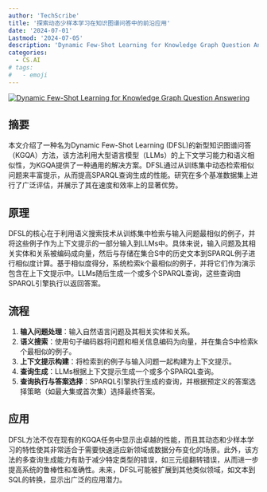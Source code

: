 ```yaml
---
author: 'TechScribe'
title: '探索动态少样本学习在知识图谱问答中的前沿应用'
date: '2024-07-01'
Lastmod: '2024-07-05'
description: 'Dynamic Few-Shot Learning for Knowledge Graph Question Answering'
categories:
  - CS.AI
# tags:
#   - emoji
---
```


[![Dynamic Few-Shot Learning for Knowledge Graph Question Answering](https://arxiv-research-1301205113.cos.ap-guangzhou.myqcloud.com/images/2407.01409v1.pdf_0.jpg)](https://arxiv.org/abs/2407.01409v1)

## 摘要

本文介绍了一种名为Dynamic Few-Shot Learning (DFSL)的新型知识图谱问答（KGQA）方法，该方法利用大型语言模型（LLMs）的上下文学习能力和语义相似性，为KGQA提供了一种通用的解决方案。DFSL通过从训练集中动态检索相似问题来丰富提示，从而提高SPARQL查询生成的性能。研究在多个基准数据集上进行了广泛评估，并展示了其在速度和效率上的显著优势。<!--more-->

## 原理

DFSL的核心在于利用语义搜索技术从训练集中检索与输入问题最相似的例子，并将这些例子作为上下文提示的一部分输入到LLMs中。具体来说，输入问题及其相关实体和关系被编码成向量，然后与存储在集合S中的历史文本到SPARQL例子进行相似度计算。基于相似度得分，系统检索k个最相似的例子，并将它们作为演示包含在上下文提示中。LLMs随后生成一个或多个SPARQL查询，这些查询由SPARQL引擎执行以返回答案。

## 流程

1. **输入问题处理**：输入自然语言问题及其相关实体和关系。
2. **语义搜索**：使用句子编码器将问题和相关信息编码为向量，并在集合S中检索k个最相似的例子。
3. **上下文提示构建**：将检索到的例子与输入问题一起构建为上下文提示。
4. **查询生成**：LLMs根据上下文提示生成一个或多个SPARQL查询。
5. **查询执行与答案选择**：SPARQL引擎执行生成的查询，并根据预定义的答案选择策略（如最大集或首次集）选择最终答案。

## 应用

DFSL方法不仅在现有的KGQA任务中显示出卓越的性能，而且其动态和少样本学习的特性使其非常适合于需要快速适应新领域或数据分布变化的场景。此外，该方法的多查询生成能力有助于减少特定类型的错误，如三元组翻转错误，从而进一步提高系统的鲁棒性和准确性。未来，DFSL可能被扩展到其他类似领域，如文本到SQL的转换，显示出广泛的应用潜力。